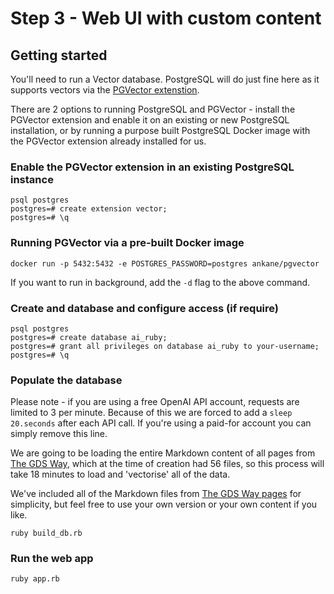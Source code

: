 # Step 3 - Web UI with custom content

## Getting started

You'll need to run a Vector database. PostgreSQL will do just fine here as it supports vectors via the [PGVector extenstion](https://github.com/pgvector/pgvector).

There are 2 options to running PostgreSQL and PGVector - install the PGVector extension and enable it on an existing or new PostgreSQL installation, or by running a purpose built PostgreSQL Docker image with the PGVector extension already installed for us.

### Enable the PGVector extension in an existing PostgreSQL instance

```shell
psql postgres
postgres=# create extension vector;
postgres=# \q
```

### Running PGVector via a pre-built Docker image

```shell
docker run -p 5432:5432 -e POSTGRES_PASSWORD=postgres ankane/pgvector
```

If you want to run in background, add the `-d` flag to the above command.

### Create and database and configure access (if require)

```shell
psql postgres
postgres=# create database ai_ruby;
postgres=# grant all privileges on database ai_ruby to your-username;
postgres=# \q
```

### Populate the database 

Please note - if you are using a free OpenAI API account, requests are limited to 3 per minute. Because of this we are forced to add a `sleep 20.seconds` after each API call. If you're using a paid-for account you can simply remove this line.

We are going to be loading the entire Markdown content of all pages from [The GDS Way](https://gds-way.cloudapps.digital), which at the time of creation had 56 files, so this process will take 18 minutes to load and 'vectorise' all of the data.

We've included all of the Markdown files from [The GDS Way pages](gds-way) for simplicity, but feel free to use your own version or your own content if you like.

```shell
ruby build_db.rb
```

### Run the web app

```shell
ruby app.rb
```
